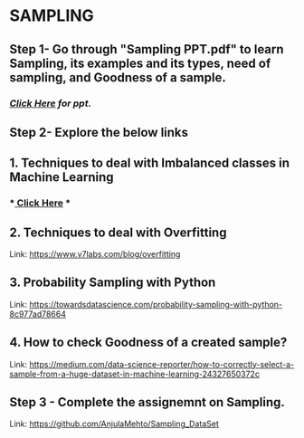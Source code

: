 # **SAMPLING**
## **Step 1- Go through "Sampling PPT.pdf" to learn Sampling, its examples and its types, need of sampling, and Goodness of a sample.**
### *<a href= "https://docs.google.com/presentation/d/e/2PACX-1vShCVtfMfkO89a6PUcjyvLwf_gpFJW7Pr-QD8XlWaqMICcgP51MM4l5Zt0V032DlQ/pub?start=false&loop=false&delayms=60000"> Click Here</a> for ppt.*
## **Step 2- Explore the below links**
## **1. Techniques to deal with Imbalanced classes in Machine Learning**
### *<a href= "https://www.analyticsvidhya.com/blog/2020/07/10-techniques-to-deal-with-class-imbalance-in-machine-learning/?">  Click Here</a> *
## **2. Techniques to deal with Overfitting**
Link: https://www.v7labs.com/blog/overfitting
## **3. Probability Sampling with Python**
Link: https://towardsdatascience.com/probability-sampling-with-python-8c977ad78664
## **4. How to check Goodness of a created sample?**
Link: https://medium.com/data-science-reporter/how-to-correctly-select-a-sample-from-a-huge-dataset-in-machine-learning-24327650372c
## **Step 3 - Complete the assignemnt on Sampling.**
Link: https://github.com/AnjulaMehto/Sampling_DataSet
